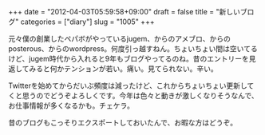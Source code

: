 +++
date = "2012-04-03T05:59:58+09:00"
draft = false
title = "新しいブログ"
categories = ["diary"]
slug = "1005"
+++

<p>元々僕の創業したペパボがやっているjugem、からのアメブロ、からのposterous、からのwordpress。何度引っ越すねん。ちょいちょい間は空いてるけど、jugem時代から入れると9年もブログやってるのね。昔のエントリーを見返してみると何かテンションが若い。痛い。見てられない。辛い。</p>
<p>Twitterを始めてからだいぶ頻度は減ったけど、これからちょいちょい更新してくと思うのでどうぞよろしくです。今年は色々と動きが激しくなりそうなんで、お仕事情報が多くなるかも。チェケラ。</p>
<p>昔のブログもこっそりエクスポートしておいたんで、お暇な方はどうぞ。</p>
